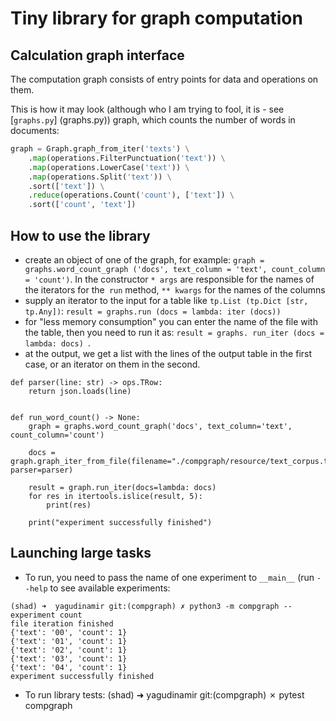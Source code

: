 # Tiny library for graph computation

## Calculation graph interface

 The computation graph consists of entry points for data and operations on them.

 This is how it may look (although who I am trying to fool, it is - see [`graphs.py`] (graphs.py)) graph,
 which counts the number of words in documents:
 ```python
 graph = Graph.graph_from_iter('texts') \
     .map(operations.FilterPunctuation('text')) \
     .map(operations.LowerCase('text')) \
     .map(operations.Split('text')) \
     .sort(['text']) \
     .reduce(operations.Count('count'), ['text']) \
     .sort(['count', 'text'])
 ```

## How to use the library
 * create an object of one of the graph, for example: `graph = graphs.word_count_graph ('docs', text_column = 'text', count_column = 'count')`.
  In the constructor `* args` are responsible for the names of the iterators for the` run` method, `** kwargs` for the names of the columns
* supply an iterator to the input for a table like `tp.List (tp.Dict [str, tp.Any])`: `result = graphs.run (docs = lambda: iter (docs))`
* for "less memory consumption" you can enter the name of the file with the table, then you need to run it as: `result = graphs. run_iter (docs = lambda: docs) `.
* at the output, we get a list with the lines of the output table in the first case, or an iterator on them in the second.

```(python)
def parser(line: str) -> ops.TRow:
    return json.loads(line)


def run_word_count() -> None:
    graph = graphs.word_count_graph('docs', text_column='text', count_column='count')

    docs = graph.graph_iter_from_file(filename="./compgraph/resource/text_corpus.txt", parser=parser)

    result = graph.run_iter(docs=lambda: docs)
    for res in itertools.islice(result, 5):
        print(res)

    print("experiment successfully finished")
```

## Launching large tasks
 * To run, you need to pass the name of one experiment to `__main__` (run `--help` to see available experiments:
```
(shad) ➜  yagudinamir git:(compgraph) ✗ python3 -m compgraph --experiment count
file iteration finished
{'text': '00', 'count': 1}
{'text': '01', 'count': 1}
{'text': '02', 'count': 1}
{'text': '03', 'count': 1}
{'text': '04', 'count': 1}
experiment successfully finished
```  
* To run library tests:
(shad) ➜  yagudinamir git:(compgraph) ✗ pytest compgraph
